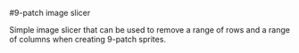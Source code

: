 #9-patch image slicer

Simple image slicer that can be used to remove a range of rows and a range of columns when creating 9-patch sprites.